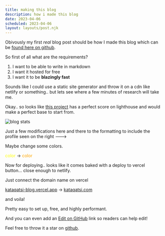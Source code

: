 ```yaml
---
title: making this blog
description: how i made this blog
date: 2023-04-06
scheduled: 2023-04-06
layout: layouts/post.njk
---
```


Obivously my first *real* blog post should be how I made this blog which can be [found here on github](https://github.com/kataqatsi/kataqatsi_blog).

So first of all what are the requirements?
1. I want to be able to write in markdown
2. I want it hosted for free
3. I want it to be __blazingly fast__

Sounds like I could use a static site generator and throw it on a cdn like netlify or something.. but lets see where a few minutes of research will take me.

Okay.. so looks like [this project](https://github.com/google/eleventy-high-performance-blog) has a perfect score on lighthouse and would make a perfect base to start from.

![blog stats](../../../../../img/blog_stats.png)

Just a few modifications here and there to the formatting to include the profile seen on the right --->

Maybe change some colors.

<span style="color:yellow">color</span> -> <span style="color:orange">color</span>




Now for deploying.. looks like it comes baked with a deploy to vercel button... close enough to netlify.

Just connect the domain name on vercel

[kataqatsi-blog.vercel.app](https://kataqatsi-blog.vercel.app) -> [kataqatsi.com](https://kataqatsi.com)

and voila!

Pretty easy to set up, free, and highly performant.

And you can even add an <a href="https://github.com/kataqatsi/kataqatsi_blog/edit/main/./posts/2023/04/06/making-this-blog.md">Edit on GitHub</a> link so readers can help edit!

Feel free to throw it a star on [github](https://github.com/kataqatsi/kataqatsi_blog).
